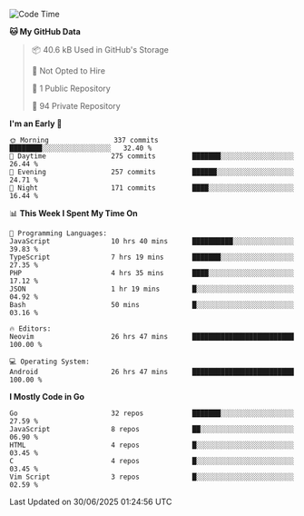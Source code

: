 
<!--START_SECTION:waka-->
![Code Time](http://img.shields.io/badge/Code%20Time-6%2C033%20hrs%2030%20mins-blue)

**🐱 My GitHub Data** 

> 📦 40.6 kB Used in GitHub's Storage 
 > 
> 🚫 Not Opted to Hire
 > 
> 📜 1 Public Repository 
 > 
> 🔑 94 Private Repository 
 > 
**I'm an Early 🐤** 

```text
🌞 Morning                337 commits         ████████░░░░░░░░░░░░░░░░░   32.40 % 
🌆 Daytime                275 commits         ███████░░░░░░░░░░░░░░░░░░   26.44 % 
🌃 Evening                257 commits         ██████░░░░░░░░░░░░░░░░░░░   24.71 % 
🌙 Night                  171 commits         ████░░░░░░░░░░░░░░░░░░░░░   16.44 % 
```


📊 **This Week I Spent My Time On** 

```text
💬 Programming Languages: 
JavaScript               10 hrs 40 mins      ██████████░░░░░░░░░░░░░░░   39.83 % 
TypeScript               7 hrs 19 mins       ███████░░░░░░░░░░░░░░░░░░   27.35 % 
PHP                      4 hrs 35 mins       ████░░░░░░░░░░░░░░░░░░░░░   17.12 % 
JSON                     1 hr 19 mins        █░░░░░░░░░░░░░░░░░░░░░░░░   04.92 % 
Bash                     50 mins             █░░░░░░░░░░░░░░░░░░░░░░░░   03.16 % 

🔥 Editors: 
Neovim                   26 hrs 47 mins      █████████████████████████   100.00 % 

💻 Operating System: 
Android                  26 hrs 47 mins      █████████████████████████   100.00 % 
```

**I Mostly Code in Go** 

```text
Go                       32 repos            ███████░░░░░░░░░░░░░░░░░░   27.59 % 
JavaScript               8 repos             ██░░░░░░░░░░░░░░░░░░░░░░░   06.90 % 
HTML                     4 repos             █░░░░░░░░░░░░░░░░░░░░░░░░   03.45 % 
C                        4 repos             █░░░░░░░░░░░░░░░░░░░░░░░░   03.45 % 
Vim Script               3 repos             █░░░░░░░░░░░░░░░░░░░░░░░░   02.59 % 
```




 Last Updated on 30/06/2025 01:24:56 UTC
<!--END_SECTION:waka-->
